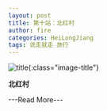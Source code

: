 ```yaml
---
layout: post
title: 第十站：北红村
author: fire
categories: HeiLongJiang 
tags: 说走就走 旅行
---
```


![title](https://image.sideproject.cn/title/title_133.jpg){:class="image-title"}

**北红村**


---Read More---

